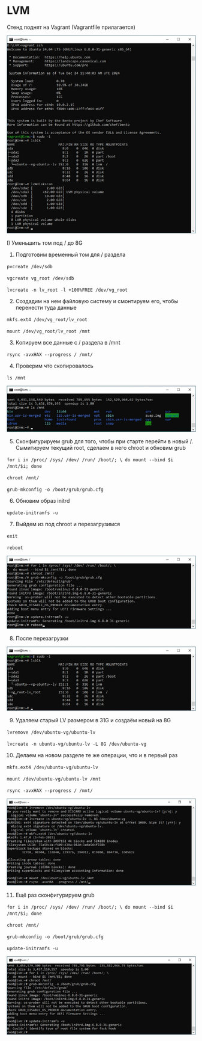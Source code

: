 # LVM

Стенд поднят на Vagrant (Vagrantfile прилагается)

![Image alt](https://github.com/NikPuskov/LVM/blob/main/lvm.jpg)

I) Уменьшить том под / до 8G

1. Подготовим временный том для / раздела

`pvcreate /dev/sdb`

`vgcreate vg_root /dev/sdb`

`lvcreate -n lv_root -l +100%FREE /dev/vg_root`

2. Создадим на нем файловую систему и смонтируем его, чтобы перенести туда данные

`mkfs.ext4 /dev/vg_root/lv_root`

`mount /dev/vg_root/lv_root /mnt`

3. Копируем все данные с / раздела в /mnt

`rsync -avxHAX --progress / /mnt/`

4. Проверим что скопировалось

`ls /mnt`

![Image alt](https://github.com/NikPuskov/LVM/blob/main/lvm1.jpg)

5. Сконфигурируем grub для того, чтобы при старте перейти в новый /. Сымитируем текущий root, сделаем в него chroot и обновим grub

`for i in /proc/ /sys/ /dev/ /run/ /boot/; \
 do mount --bind $i /mnt/$i; done`

`chroot /mnt/`

`grub-mkconfig -o /boot/grub/grub.cfg`

6. Обновим образ initrd

`update-initramfs -u`

7. Выйдем из под chroot и перезагрузимся

`exit`

`reboot`

![Image alt](https://github.com/NikPuskov/LVM/blob/main/lvm2.jpg)

8. После перезагрузки

![Image alt](https://github.com/NikPuskov/LVM/blob/main/lvm3.jpg)

9. Удаляем старый LV размером в 31G и создаём новый на 8G

`lvremove /dev/ubuntu-vg/ubuntu-lv`

`lvcreate -n ubuntu-vg/ubuntu-lv -L 8G /dev/ubuntu-vg`

10. Делаем на новом разделе те же операции, что и в первый раз

`mkfs.ext4 /dev/ubuntu-vg/ubuntu-lv`

`mount /dev/ubuntu-vg/ubuntu-lv /mnt`

`rsync -avxHAX --progress / /mnt/`

![Image alt](https://github.com/NikPuskov/LVM/blob/main/lvm4.jpg)

11. Ещё раз cконфигурируем grub

`for i in /proc/ /sys/ /dev/ /run/ /boot/; \
 do mount --bind $i /mnt/$i; done`

 `chroot /mnt/`

 `grub-mkconfig -o /boot/grub/grub.cfg`

 `update-initramfs -u`

 ![Image alt](https://github.com/NikPuskov/LVM/blob/main/lvm5.jpg)

 
